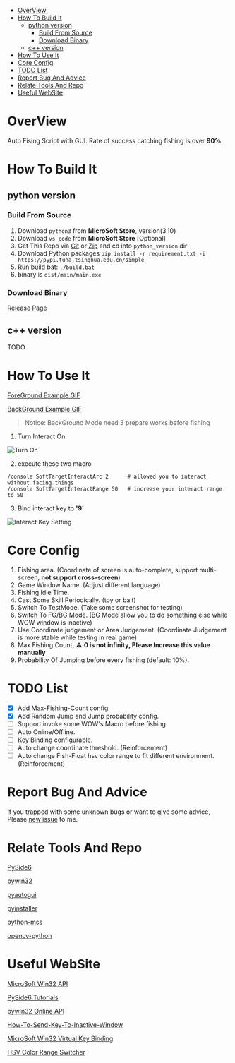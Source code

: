 - [OverView](#overview)
- [How To Build It](#how-to-build-it)
  - [python version](#python-version)
    - [Build From Source](#build-from-source)
    - [Download Binary](#download-binary)
  - [c++ version](#c-version)
- [How To Use It](#how-to-use-it)
- [Core Config](#core-config)
- [TODO List](#todo-list)
- [Report Bug And Advice](#report-bug-and-advice)
- [Relate Tools And Repo](#relate-tools-and-repo)
- [Useful WebSite](#useful-website)

# OverView
Auto Fising Script with GUI.
Rate of success catching fishing is over **90%**.

# How To Build It
## python version
### Build From Source
1. Download ```python3``` from **MicroSoft Store**, version(3.10)
2. Download ```vs code``` from **MicroSoft Store** [Optional]
3. Get This Repo via [Git](https://gitforwindows.org/) or [Zip](https://github.com/Greetlist/wow_fishing_script/archive/refs/heads/master.zip) and cd into ```python_version``` dir
4. Download Python packages ```pip install -r requirement.txt -i https://pypi.tuna.tsinghua.edu.cn/simple```
5. Run build bat: ```./build.bat```
6. binary is ```dist/main/main.exe```

### Download Binary
[Release Page](https://github.com/Greetlist/wow_fishing_script/releases)
## c++ version
TODO

# How To Use It
[ForeGround Example GIF](https://1drv.ms/u/s!ArufjyMgeESVgc9x5MZkED7NZo_KGQ?e=cW1eAh)

[BackGround Example GIF](https://1drv.ms/u/s!ArufjyMgeESVgc9zOjW1tHBFcisxEA?e=Zh2iTy)

> Notice: BackGround Mode need 3 prepare works before fishing
1. Turn Interact On

![Turn On](https://img.ppcn.net/uploadfile/2022/1028/20221028153852683.png)

2. execute these two macro

```
/console SoftTargetInteractArc 2      # allowed you to interact without facing things
/console SoftTargetInteractRange 50   # increase your interact range to 50
```

3. Bind interact key to **'9'**

![Interact Key Setting](https://olimg.3dmgame.com/uploads/images/raiders/2022/0830/1661822926765.png)

# Core Config
1. Fishing area. (Coordinate of screen is auto-complete, support multi-screen, **not support cross-screen**)
2. Game Window Name. (Adjust different language)
3. Fishing Idle Time.
4. Cast Some Skill Periodically. (toy or bait)
5. Switch To TestMode. (Take some screenshot for testing)
6. Switch To FG/BG Mode. (BG Mode allow you to do something else while WOW window is inactive)
7. Use Coordinate judgement or Area Judgement. (Coordinate Judgement is more stable while testing in real game)
8. Max Fishing Count, :warning: **0 is not infinity, Please Increase this value manually**
9. Probability Of Jumping before every fishing (default: 10%).

# TODO List
- [x] Add Max-Fishing-Count config.
- [x] Add Random Jump and Jump probability config.
- [ ] Support invoke some WOW's Macro before fishing.
- [ ] Auto Online/Offline.
- [ ] Key Binding configurable.
- [ ] Auto change coordinate threshold. (Reinforcement)
- [ ] Auto change Fish-Float hsv color range to fit different environment. (Reinforcement)

# Report Bug And Advice
If you trapped with some unknown bugs or want to give some advice, Please [new issue](https://github.com/Greetlist/wow_fishing_script/issues/new/choose) to me.

# Relate Tools And Repo
[PySide6](https://doc.qt.io/qtforpython/#)

[pywin32](https://github.com/mhammond/pywin32)

[pyautogui](https://github.com/asweigart/pyautogui)

[pyinstaller](https://github.com/pyinstaller/pyinstaller)

[python-mss](https://github.com/BoboTiG/python-mss)

[opencv-python](https://github.com/opencv/opencv-python)

# Useful WebSite
[MicroSoft Win32 API](https://learn.microsoft.com/en-us/windows/win32/)

[PySide6 Tutorials](https://www.pythonguis.com/tutorials/)

[pywin32 Online API](http://timgolden.me.uk/pywin32-docs/)

[How-To-Send-Key-To-Inactive-Window](https://stackoverflow.com/questions/12996985/send-some-keys-to-inactive-window-with-python)

[MicroSoft Win32 Virtual Key Binding](https://learn.microsoft.com/en-us/windows/win32/inputdev/virtual-key-codes)

[HSV Color Range Switcher](https://stackoverflow.com/a/59906154/13747065)
